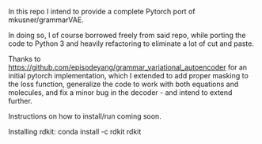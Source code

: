 In this repo I intend to provide a complete Pytorch port of mkusner/grammarVAE.

In doing so, I of course borrowed freely from said repo, while porting the code to Python 3 and heavily refactoring to eliminate a lot of cut and paste.

Thanks to https://github.com/episodeyang/grammar_variational_autoencoder for an
initial pytorch implementation, which I extended to add proper masking to the loss function,
generalize the code to work with both equations and molecules, and fix a minor bug in the decoder - and intend to extend further.

Instructions on how to install/run coming soon.

Installing rdkit: conda install -c rdkit rdkit
